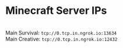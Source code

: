 
# Minecraft Server IPs

</br>Main Survival: `tcp://0.tcp.in.ngrok.io:13634`
</br>Main Creative: `tcp://0.tcp.in.ngrok.io:12432`
